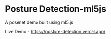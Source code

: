# Posture Detection-ml5js
A posenet demo built using ml5.js

Live Demo - https://posture-detection.vercel.app/
